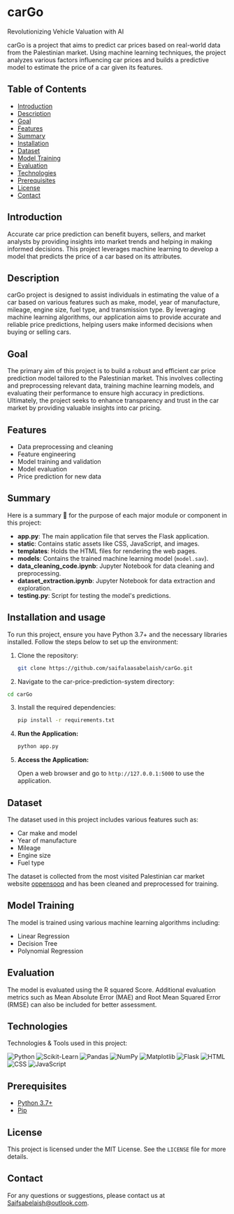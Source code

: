 # carGo
Revolutionizing Vehicle Valuation with AI


carGo is a project that aims to predict car prices based on real-world data from the Palestinian market. Using machine learning techniques, the project analyzes various factors influencing car prices and builds a predictive model to estimate the price of a car given its features.

## Table of Contents

- [Introduction](#introduction)
- [Description](#description)
- [Goal](#goal)
- [Features](#features)
- [Summary](#Summary)
- [Installation](#installation)
- [Dataset](#dataset)
- [Model Training](#model-training)
- [Evaluation](#evaluation)
- [Technologies](#technologies)
- [Prerequisites](#prerequisites)
- [License](#license)
- [Contact](#contact)


## Introduction

Accurate car price prediction can benefit buyers, sellers, and market analysts by providing insights into market trends and helping in making informed decisions. This project leverages machine learning to develop a model that predicts the price of a car based on its attributes.

## Description

carGo project is designed to assist individuals in estimating the value of a car based on various features such as make, model, year of manufacture, mileage, engine size, fuel type, and transmission type. By leveraging machine learning algorithms, our application aims to provide accurate and reliable price predictions, helping users make informed decisions when buying or selling cars.

## Goal

The primary aim of this project is to build a robust and efficient car price prediction model tailored to the Palestinian market. This involves collecting and preprocessing relevant data, training machine learning models, and evaluating their performance to ensure high accuracy in predictions. Ultimately, the project seeks to enhance transparency and trust in the car market by providing valuable insights into car pricing.

## Features

- Data preprocessing and cleaning
- Feature engineering
- Model training and validation
- Model evaluation
- Price prediction for new data

## Summary 

Here is a summary 📝 for the purpose of each major module or component in this project:

- **app.py**: The main application file that serves the Flask application.
- **static**: Contains static assets like CSS, JavaScript, and images.
- **templates**: Holds the HTML files for rendering the web pages.
- **models**: Contains the trained machine learning model (`model.sav`).
- **data_cleaning_code.ipynb**: Jupyter Notebook for data cleaning and preprocessing.
- **dataset_extraction.ipynb**: Jupyter Notebook for data extraction and exploration.
- **testing.py**: Script for testing the model's predictions.

  
## Installation and usage

To run this project, ensure you have Python 3.7+ and the necessary libraries installed. Follow the steps below to set up the environment:

1. Clone the repository:
    ```bash
    git clone https://github.com/saifalaasabelaish/carGo.git
    ```

2. Navigate to the car-price-prediction-system directory:
  ```bash
cd carGo

```

3. Install the required dependencies:
    ```bash
    pip install -r requirements.txt
    ```

4. **Run the Application:**

    ```bash
    python app.py
    ```

5. **Access the Application:**

    Open a web browser and go to `http://127.0.0.1:5000` to use the application.

## Dataset

The dataset used in this project includes various features such as:

- Car make and model
- Year of manufacture
- Mileage
- Engine size
- Fuel type

The dataset is collected from the most visited Palestinian car market website [oppensooq](https://www.shobiddak.com/ar) and has been cleaned and preprocessed for training.

## Model Training

The model is trained using various machine learning algorithms including:

- Linear Regression
- Decision Tree
- Polynomial Regression


## Evaluation

The model is evaluated using the R squared Score. Additional evaluation metrics such as Mean Absolute Error (MAE) and Root Mean Squared Error (RMSE) can also be included for better assessment.


## Technologies

Technologies & Tools used in this project:

![Python](https://img.shields.io/badge/Python-3.7%2B-blue)
![Scikit-Learn](https://img.shields.io/badge/Scikit--Learn-0.24-orange)
![Pandas](https://img.shields.io/badge/Pandas-1.2.4-yellow)
![NumPy](https://img.shields.io/badge/NumPy-1.20-lightblue)
![Matplotlib](https://img.shields.io/badge/Matplotlib-3.4-green)
![Flask](https://img.shields.io/badge/Flask-2.0.1-blue)
![HTML](https://img.shields.io/badge/HTML-5-orange)
![CSS](https://img.shields.io/badge/CSS-3-blue)
![JavaScript](https://img.shields.io/badge/JavaScript-ES6-yellow)


## Prerequisites

- [Python 3.7+](https://www.python.org/downloads/)
- [Pip](https://pip.pypa.io/en/stable/installation/)

  
  
## License

This project is licensed under the MIT License. See the `LICENSE` file for more details.


## Contact

For any questions or suggestions, please contact us at [Saifsabelaish@outlook.com](mailto:Saifsabelaish@outlook.com).
